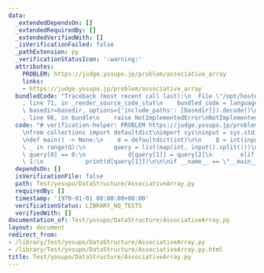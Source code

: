 ```yaml
---
data:
  _extendedDependsOn: []
  _extendedRequiredBy: []
  _extendedVerifiedWith: []
  _isVerificationFailed: false
  _pathExtension: py
  _verificationStatusIcon: ':warning:'
  attributes:
    PROBLEM: https://judge.yosupo.jp/problem/associative_array
    links:
    - https://judge.yosupo.jp/problem/associative_array
  bundledCode: "Traceback (most recent call last):\n  File \"/opt/hostedtoolcache/Python/3.10.6/x64/lib/python3.10/site-packages/onlinejudge_verify/documentation/build.py\"\
    , line 71, in _render_source_code_stat\n    bundled_code = language.bundle(stat.path,\
    \ basedir=basedir, options={'include_paths': [basedir]}).decode()\n  File \"/opt/hostedtoolcache/Python/3.10.6/x64/lib/python3.10/site-packages/onlinejudge_verify/languages/python.py\"\
    , line 96, in bundle\n    raise NotImplementedError\nNotImplementedError\n"
  code: "# verification-helper: PROBLEM https://judge.yosupo.jp/problem/associative_array\n\
    \nfrom collections import defaultdict\nimport sys\ninput = sys.stdin.readline\n\
    \ndef main() -> None:\n    d = defaultdict(int)\n\n    Q = int(input())\n    for\
    \ _ in range(Q):\n        query = list(map(int, input().split()))\n        if\
    \ query[0] == 0:\n            d[query[1]] = query[2]\n        elif query[0] ==\
    \ 1:\n            print(d[query[1]])\n\n\nif __name__ == \"__main__\":\n    main()"
  dependsOn: []
  isVerificationFile: false
  path: Test/yosupo/DataStructure/AssociativeArray.py
  requiredBy: []
  timestamp: '1970-01-01 00:00:00+00:00'
  verificationStatus: LIBRARY_NO_TESTS
  verifiedWith: []
documentation_of: Test/yosupo/DataStructure/AssociativeArray.py
layout: document
redirect_from:
- /library/Test/yosupo/DataStructure/AssociativeArray.py
- /library/Test/yosupo/DataStructure/AssociativeArray.py.html
title: Test/yosupo/DataStructure/AssociativeArray.py
---
```


